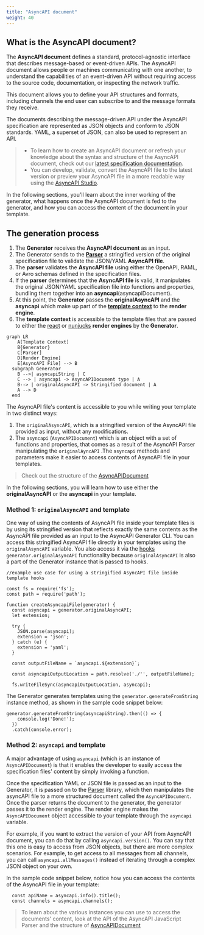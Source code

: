```yaml
---
title: "AsyncAPI document"
weight: 40
---
```


## What is the AsyncAPI document?
The **AsyncAPI document** defines a standard, protocol-agnostic interface that describes message-based or event-driven APIs. The AsyncAPI document allows people or machines communicating with one another, to understand the capabilities of an event-driven API without requiring access to the source code, documentation, or inspecting the network traffic.

This document allows you to define your API structures and formats, including channels the end user can subscribe to and the message formats they receive. 

The documents describing the message-driven API under the AsyncAPI specification are represented as JSON objects and conform to JSON standards. YAML, a superset of JSON, can also be used to represent an API.

> - To learn how to create an AsyncAPI document or refresh your knowledge about the syntax and structure of the AsyncAPI document, check out our [latest specification documentation](https://www.asyncapi.com/docs/reference/specification/latest). 
> - You can develop, validate, convert the AsyncAPI file to the latest version or preview your AsyncAPI file in a more readable way using the [AsyncAPI Studio](https://studio.asyncapi.com/).

In the following sections, you'll learn about the inner working of the generator, what happens once the AsyncAPI document is fed to the generator, and how you can access the content of the document in your template.

## The generation process
1. The **Generator** receives the **AsyncAPI document** as an input. 
2. The Generator sends to the **[Parser](parser.md)** a stringified version of the original specification file to validate the JSON/YAML **AsyncAPI file**.
3. The **parser** validates the **AsyncAPI file** using either the OpenAPI, RAML, or Avro schemas defined in the specification files. 
4. If the **parser** determines that the **AsyncAPI file** is valid, it manipulates the original JSON/YAML specification file into functions and properties, bundling them together into an **asyncapi**(asyncapiDocument). 
5. At this point, the **Generator** passes the **originalAsyncAPI** and the **asyncapi** which make up part of the **[template context](asyncapi-context.md)** to the **render engine**. 
6. The **template context** is accessible to the template files that are passed to either the [react](react-render-engine.md) or [nunjucks](nunjucks-render-engine.md) **render engines** by the **Generator**.
   
``` mermaid
graph LR
    A[Template Context]
    B{Generator}
    C[Parser]
    D[Render Engine]
    E[AsyncAPI File] --> B
  subgraph Generator
    B -->| asyncapiString | C
    C --> | asyncapi -> AsyncAPIDocument type | A
    B--> | originalAsyncAPI -> Stringified document | A
    A --> D
  end
  ```
The AsyncAPI file's content is accessible to you while writing your template in two distinct ways:
1. The `originalAsyncAPI`, which is a stringified version of the AsyncAPI file provided as input, without any modifications.
2. The `asyncapi` (`AsyncAPIDocument`) which is an object with a set of functions and properties, that comes as a result of the AsyncAPI Parser manipulating the `originalAyncAPI` .The `asyncapi` methods and parameters make it easier to access contents of AsyncAPI file in your templates.

> Check out the structure of the [AsyncAPIDocument](https://github.com/asyncapi/parser-js/blob/master/API.md#module_@asyncapi/parser+AsyncAPIDocument)

In the following sections, you will learn how to use either the **originalAsyncAPI** or the **asyncapi** in your template.

### Method 1: `originalAsyncAPI` and template 
One way of using the contents of AsyncAPI file inside your template files is by using its stringified version that reflects exactly the same contents as the AsyncAPI file provided as an input to the AsyncAPI Generator CLI. You can access this stringified AsyncAPI file directly in your templates using the `originalAsyncAPI` variable. You also access it via the [hooks](hooks.md) `generator.originalAsyncAPI` functionality because `originalAsyncAPI` is also a part of the Generator instance that is passed to hooks.

```
//example use case for using a stringified AsyncAPI file inside template hooks

const fs = require('fs');
const path = require('path');

function createAsyncapiFile(generator) {
  const asyncapi = generator.originalAsyncAPI;
  let extension;
  
  try {
    JSON.parse(asyncapi);
    extension = 'json';
  } catch (e) {
    extension = 'yaml';
  }

  const outputFileName = `asyncapi.${extension}`;

  const asyncapiOutputLocation = path.resolve('./'', outputFileName);

  fs.writeFileSync(asyncapiOutputLocation, asyncapi);
```

The Generator generates templates using the `generator.generateFromString` instance method, as shown in the sample code snippet below:

```
generator.generateFromString(asyncapiString).then(() => {
    console.log('Done!');
  })
  .catch(console.error);
  ```

### Method 2: `asyncapi` and template
A major advantage of using `asyncapi` (which is an instance of `AsyncAPIDocument`) is that it enables the developer to easily access the specification files' content by simply invoking a function. 

Once the specification YAML or JSON file is passed as an input to the Generator, it is passed on to the [Parser](parser.md) library, which then manipulates the asyncAPI file to a more structured document called the `AsyncAPIDocument`. Once the parser returns the document to the generator, the generator passes it to the render engine. The render engine makes the `AsyncAPIDocument` object accessible to your template through the `asyncapi` variable.

For example, if you want to extract the version of your API from AsyncAPI document, you can do that by calling `asyncapi.version()`. You can say that this one is easy to access from JSON objects, but there are more complex scenarios. For example, to get access to all messages from all channels, you can call `asyncapi.allMessages()` instead of iterating through a complex JSON object on your own.

In the sample code snippet below, notice how you can access the contents of the AsyncAPI file in your template:

```
  const apiName = asyncapi.info().title();
  const channels = asyncapi.channels();
```

> To learn about the various instances you can use to access the documents' content, look at the API of the AsyncAPI JavaScript Parser and the structure of [AsyncAPIDocument](https://github.com/asyncapi/parser-js/blob/master/API.md#module_@asyncapi/parser+AsyncAPIDocument)